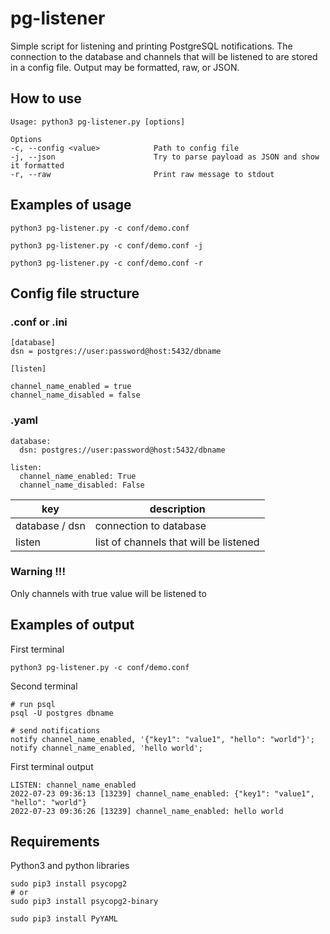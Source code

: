 # pg-listener

Simple script for listening and printing PostgreSQL notifications. The connection to the database and channels that will be listened to are stored in a config file. Output may be formatted, raw, or JSON.

## How to use

    Usage: python3 pg-listener.py [options]

    Options
    -c, --config <value>            Path to config file
    -j, --json                      Try to parse payload as JSON and show it formatted
    -r, --raw                       Print raw message to stdout

## Examples of usage

```
python3 pg-listener.py -c conf/demo.conf
```

```
python3 pg-listener.py -c conf/demo.conf -j
```

```
python3 pg-listener.py -c conf/demo.conf -r
```

## Config file structure

### .conf or .ini
```
[database]
dsn = postgres://user:password@host:5432/dbname

[listen]

channel_name_enabled = true
channel_name_disabled = false
```

### .yaml
```
database:
  dsn: postgres://user:password@host:5432/dbname

listen:
  channel_name_enabled: True
  channel_name_disabled: False
```

|key|description|
|---|---|
|database / dsn|connection to database|
|listen|list of channels that will be listened|

### Warning !!!
Only channels with true value will be listened to

## Examples of output
First terminal
```
python3 pg-listener.py -c conf/demo.conf
```

Second terminal
```
# run psql
psql -U postgres dbname

# send notifications
notify channel_name_enabled, '{"key1": "value1", "hello": "world"}';
notify channel_name_enabled, 'hello world';
```

First terminal output
```
LISTEN: channel_name_enabled
2022-07-23 09:36:13 [13239] channel_name_enabled: {"key1": "value1", "hello": "world"}
2022-07-23 09:36:26 [13239] channel_name_enabled: hello world
```

## Requirements
Python3 and python libraries

```
sudo pip3 install psycopg2
# or
sudo pip3 install psycopg2-binary

sudo pip3 install PyYAML
```